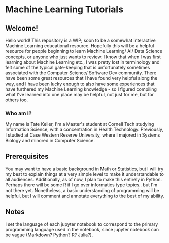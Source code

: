 # Machine Learning Tutorials

## Welcome!

Hello world! This repository is a WIP; soon to be a somewhat interactive Machine Learning educational resource. Hopefully this will be a helpful resource for people beginning to learn Machine Learning/ AI/ Data Science concepts, or anyone who just wants to review. I know that when I was first learning about Machine Learning etc., I was pretty lost in terminology and felt some of the typical gate-keeping that is unfortunately sometimes associated with the Computer Science/ Software Dev community. There have been some great resources that I have found very helpful along the way, and I have been lucky enough to also have some experiences that have furthered my Machine Learning knowledge - so I figured compiling what I've learned into one place may be helpful, not just for me, but for others too. 

### Who am I?

My name is Tate Keller, I'm a Master's student at Cornell Tech studying Information Science, with a concentration in Health Technology. Previously, I studied at Case Western Reserve University, where I majored in Systems Biology and minored in Computer Science. 

## Prerequisites

You may want to have a basic background in Math or Statistics, but I will try my best to explain things at a very simple level to make it understandable to all audiences. Additionally, as of now, I plan to make this entirely in Python. Perhaps there will be some R if I go over informatics type topics.. but I'm not there yet. Nonetheless, a basic understanding of programming will be helpful, but I will comment and annotate everything to the best of my ability.

## Notes

I set the language of each jupyter notebook to correspond to the primary programming language used in the notebook, since jupyter notebook can be vague (Markdown? Python? R? Julia?).
